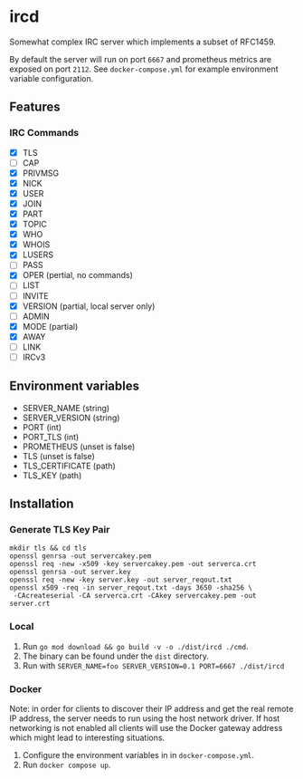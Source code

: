 # ircd

Somewhat complex IRC server which implements a subset of RFC1459.

By default the server will run on port `6667` and prometheus metrics are exposed on port `2112`. See `docker-compose.yml` for example environment variable configuration.

## Features

### IRC Commands

- [X] TLS
- [ ] CAP
- [x] PRIVMSG
- [x] NICK
- [x] USER
- [x] JOIN
- [x] PART
- [x] TOPIC
- [x] WHO
- [x] WHOIS
- [X] LUSERS
- [ ] PASS
- [X] OPER (pertial, no commands)
- [ ] LIST
- [ ] INVITE
- [X] VERSION (partial, local server only)
- [ ] ADMIN
- [X] MODE (partial)
- [X] AWAY
- [ ] LINK
- [ ] IRCv3

## Environment variables

- SERVER_NAME (string)
- SERVER_VERSION (string)
- PORT (int)
- PORT_TLS (int)
- PROMETHEUS (unset is false)
- TLS (unset is false)
- TLS_CERTIFICATE (path)
- TLS_KEY (path)

## Installation

### Generate TLS Key Pair

```
mkdir tls && cd tls
openssl genrsa -out servercakey.pem
openssl req -new -x509 -key servercakey.pem -out serverca.crt
openssl genrsa -out server.key
openssl req -new -key server.key -out server_reqout.txt
openssl x509 -req -in server_reqout.txt -days 3650 -sha256 \
 -CAcreateserial -CA serverca.crt -CAkey servercakey.pem -out server.crt
```

### Local

1. Run `go mod download && go build -v -o ./dist/ircd ./cmd`.
2. The binary can be found under the `dist` directory.
3. Run with `SERVER_NAME=foo SERVER_VERSION=0.1 PORT=6667 ./dist/ircd`

### Docker

Note: in order for clients to discover their IP address and get the real remote IP address, the server needs to run using the host network driver.
If host networking is not enabled all clients will use the Docker gateway address which might lead to interesting situations. 

1. Configure the environment variables in in `docker-compose.yml`.
2. Run `docker compose up`.